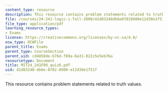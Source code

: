 ```yaml
---
content_type: resource
description: This resource contains problem statements related to truth values.
file: /courses/24-241-logic-i-fall-2009/42d83248db6e07828980e12d30e1f51f_MIT24_241F09_quiz6.pdf
file_type: application/pdf
learning_resource_types:
- Exams
license: https://creativecommons.org/licenses/by-nc-sa/4.0/
ocw_type: OCWFile
parent_title: Exams
parent_type: CourseSection
parent_uid: cd4858de-b76d-f89a-6a31-022c5e5eb76a
resourcetype: Document
title: MIT24_241F09_quiz6.pdf
uid: 42d83248-db6e-0782-8980-e12d30e1f51f
---
```

This resource contains problem statements related to truth values.